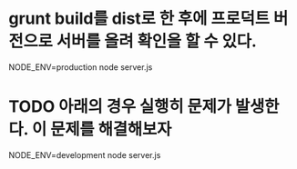 
 # grunt build를 dist로 한 후에 프로덕트 버전으로 서버를 올려 확인을 할 수 있다.
 NODE_ENV=production node server.js
 
 # TODO 아래의 경우 실행히 문제가 발생한다. 이 문제를 해결해보자
 NODE_ENV=development node server.js
 
 
 